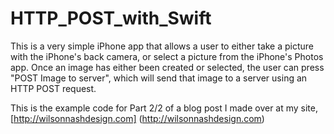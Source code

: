 # HTTP_POST_with_Swift

This is a very simple iPhone app that allows a user to either take a picture with the iPhone's back camera, or select a picture from the iPhone's Photos app. Once an image has either been created or selected, the user can press "POST Image to server", which will send that image to a server using an HTTP POST request.

This is the example code for Part 2/2 of a blog post I made over at my site, [http://wilsonnashdesign.com]
(http://wilsonnashdesign.com)
